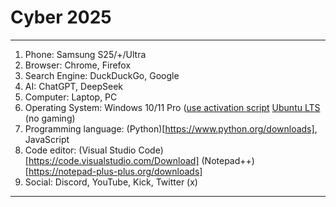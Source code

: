 # Cyber 2025

---
1. Phone: Samsung S25/+/Ultra
2. Browser: Chrome, Firefox
3. Search Engine: DuckDuckGo, Google
4. AI: ChatGPT, DeepSeek
5. Computer: Laptop, PC
6. Operating System: Windows 10/11 Pro ([use activation script](https://github.com/massgravel/Microsoft-Activation-Scripts]) [Ubuntu LTS](https://ubuntu.com/download/desktop) (no gaming)
7. Programming language: (Python)[https://www.python.org/downloads], JavaScript
8. Code editor: (Visual Studio Code)[https://code.visualstudio.com/Download] (Notepad++)[https://notepad-plus-plus.org/downloads]
9. Social: Discord, YouTube, Kick, Twitter (x)
---
